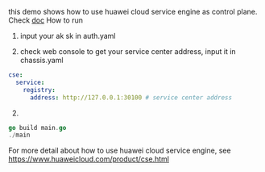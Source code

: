 this demo shows how to use huawei cloud service engine as control plane. Check [doc](https://docs.go-chassis.com/huawei/cse.html)
How to run

1. input your ak sk in auth.yaml

2. check web console to get your service center address, input it in chassis.yaml
```yaml
cse:
  service:
    registry:
      address: http://127.0.0.1:30100 # service center address
```

2. 
```go
go build main.go
./main
```


For more detail about how to use huawei cloud service engine, see https://www.huaweicloud.com/product/cse.html